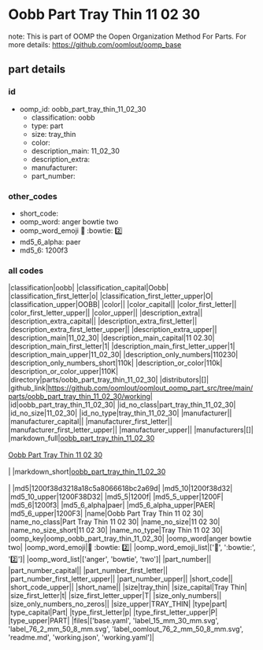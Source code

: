 # Oobb Part Tray Thin 11 02 30  

note: This is part of OOMP the Oopen Organization Method For Parts. For more details: https://github.com/oomlout/oomp_base

##  part details





### id
* oomp_id: oobb_part_tray_thin_11_02_30
  * classification: oobb
  * type: part
  * size: tray_thin
  * color: 
  * description_main: 11_02_30
  * description_extra: 
  * manufacturer: 
  * part_number: 

### other_codes
* short_code: 
* oomp_word: anger bowtie two
* oomp_word_emoji :anger: :bowtie: :two:
* md5_6_alpha: paer
* md5_6: 1200f3

### all codes 
|classification|oobb|
|classification_capital|Oobb|
|classification_first_letter|o|
|classification_first_letter_upper|O|
|classification_upper|OOBB|
|color||
|color_capital||
|color_first_letter||
|color_first_letter_upper||
|color_upper||
|description_extra||
|description_extra_capital||
|description_extra_first_letter||
|description_extra_first_letter_upper||
|description_extra_upper||
|description_main|11_02_30|
|description_main_capital|11 02.30|
|description_main_first_letter|1|
|description_main_first_letter_upper|1|
|description_main_upper|11_02_30|
|description_only_numbers|110230|
|description_only_numbers_short|110k|
|description_or_color|110k|
|description_or_color_upper|110K|
|directory|parts/oobb_part_tray_thin_11_02_30|
|distributors|[]|
|github_link|https://github.com/oomlout/oomlout_oomp_part_src/tree/main/parts/oobb_part_tray_thin_11_02_30/working|
|id|oobb_part_tray_thin_11_02_30|
|id_no_class|part_tray_thin_11_02_30|
|id_no_size|11_02_30|
|id_no_type|tray_thin_11_02_30|
|manufacturer||
|manufacturer_capital||
|manufacturer_first_letter||
|manufacturer_first_letter_upper||
|manufacturer_upper||
|manufacturers|[]|
|markdown_full|[oobb_part_tray_thin_11_02_30](https://github.com/oomlout/oomlout_oomp_part_src/tree/main/parts/oobb_part_tray_thin_11_02_30/working)<br>[](https://github.com/oomlout/oomlout_oomp_part_src/tree/main/parts/oobb_part_tray_thin_11_02_30/working)<br>[Oobb Part Tray Thin 11 02 30](https://github.com/oomlout/oomlout_oomp_part_src/tree/main/parts/oobb_part_tray_thin_11_02_30/working)<br><br>|
|markdown_short|[oobb_part_tray_thin_11_02_30](https://github.com/oomlout/oomlout_oomp_part_src/tree/main/parts/oobb_part_tray_thin_11_02_30/working)<br><br>|
|md5|1200f38d3218a18c5a8066618bc2a69d|
|md5_10|1200f38d32|
|md5_10_upper|1200F38D32|
|md5_5|1200f|
|md5_5_upper|1200F|
|md5_6|1200f3|
|md5_6_alpha|paer|
|md5_6_alpha_upper|PAER|
|md5_6_upper|1200F3|
|name|Oobb Part Tray Thin 11 02 30|
|name_no_class|Part Tray Thin 11 02 30|
|name_no_size|11 02 30|
|name_no_size_short|11 02 30|
|name_no_type|Tray Thin 11 02 30|
|oomp_key|oomp_oobb_part_tray_thin_11_02_30|
|oomp_word|anger bowtie two|
|oomp_word_emoji|:anger: :bowtie: :two:|
|oomp_word_emoji_list|[':anger:', ':bowtie:', ':two:']|
|oomp_word_list|['anger', 'bowtie', 'two']|
|part_number||
|part_number_capital||
|part_number_first_letter||
|part_number_first_letter_upper||
|part_number_upper||
|short_code||
|short_code_upper||
|short_name||
|size|tray_thin|
|size_capital|Tray Thin|
|size_first_letter|t|
|size_first_letter_upper|T|
|size_only_numbers||
|size_only_numbers_no_zeros||
|size_upper|TRAY_THIN|
|type|part|
|type_capital|Part|
|type_first_letter|p|
|type_first_letter_upper|P|
|type_upper|PART|
|files|['base.yaml', 'label_15_mm_30_mm.svg', 'label_76_2_mm_50_8_mm.svg', 'label_oomlout_76_2_mm_50_8_mm.svg', 'readme.md', 'working.json', 'working.yaml']|
